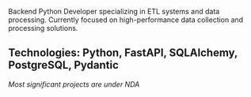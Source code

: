 Backend Python Developer specializing in ETL systems and data processing.
Currently focused on high-performance data collection and processing solutions.

**Technologies:** Python, FastAPI, SQLAlchemy, PostgreSQL, Pydantic
---
*Most significant projects are under NDA*


